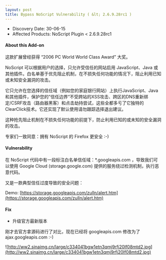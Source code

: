 ```yaml
---
layout: post
title: Bypass NoScript Vulnerability ( &lt; 2.6.9.28rc1 ) 
---
```

- Discovery Date: 30-06-15
- Affected Products: NoScript Plugin < 2.6.9.28rc1

#### About this Add-on

这款扩展曾经获得 “2006 PC World World Class Award” 大奖。

NoScript 可以根据用户的选择，只允许受信任的网站启用 JavaScript、Java 或其他插件。白名单基于优先阻止机制，在不损失任何功能的情况下，阻止利用已知或未知安全漏洞的攻击。

它只允许在您选择的信任域（例如您的家庭银行网站）上执行JavaScript、Java和其他插件，保护您的”信任边界“不受跨站的XSS攻击、跨区的DNS重新绑定/CSRF攻击（路由器黑客）和点击劫持尝试，这些全都多亏了它独特的ClearClick技术。它还实现了默认使用请勿跟踪选择退出建议。

这种抢先阻止机制在不损失任何功能的前提下，防止利用已知的或未知的安全漏洞的攻击。

专家们一致同意：拥有 NoScript 的 Firefox 更安全 :-)

#### Vulnerability

在 NoScript 代码中有一段标注白名单信任域：*.googleapis.com ，导致我们可以使用 Google Cloud (storage.google.com) 提供的服务绕过检测机制，执行恶意代码。

又是一款典型信任过度导致的安全问题：

Demo: [https://storage.googleapis.com/zulln/alert.htm](https://storage.googleapis.com/zulln/alert.htm)

#### Fix

- 升级官方最新版本

刚才去官方拿源码进行了对比，现在已经将 googleapis.com 修改为了 ajax.googleapis.com :-)

![http://ww2.sinaimg.cn/large/c334041bgw1etn3qmj9rfj20lf08mtd2.jpg](http://ww2.sinaimg.cn/large/c334041bgw1etn3qmj9rfj20lf08mtd2.jpg)
